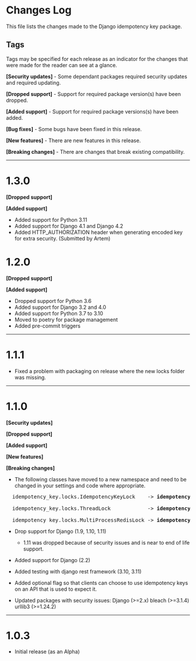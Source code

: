 # Changes Log

This file lists the changes made to the Django idempotency key package.

## Tags
Tags may be specified for each release as an indicator for the changes that were made
for the reader can see at a glance.

**[Security updates]** - Some dependant packages required security updates and required
updating.

**[Dropped support]** - Support for required package version(s) have been dropped.

**[Added support]** - Support for required package versions(s) have been added.

**[Bug fixes]** - Some bugs have been fixed in this release.

**[New features]** - There are new features in this release.

**[Breaking changes]** - There are changes that break existing compatibility.

---
# 1.3.0
  **[Dropped support]**

  **[Added support]**
- Added support for Python 3.11
- Added support for Django 4.1 and Django 4.2
- Added HTTP_AUTHORIZATION header when generating encoded key for extra security. (Submitted by Artem)

# 1.2.0
  **[Dropped support]**

  **[Added support]**

- Dropped support for Python 3.6
- Added support for Django 3.2 and 4.0
- Added support for Python 3.7 to 3.10
- Moved to poetry for package management
- Added pre-commit triggers

---
# 1.1.1
- Fixed a problem with packaging on release where the new locks folder was missing.

---
# 1.1.0
  **[Security updates]**

  **[Dropped support]**

  **[Added support]**

  **[New features]**

  **[Breaking changes]**

- The following classes have moved to a new namespace and need to be changed in your
settings and code where appropriate.
<pre>
  idempotency_key.locks.IdempotencyKeyLock    -> <strong>idempotency_key.locks.basic.IdempotencyKeyLock</strong>

  idempotency_key.locks.ThreadLock            -> <strong>idempotency_key.locks.basic.ThreadLock</strong>

  idempotency_key.locks.MultiProcessRedisLock -> <strong>idempotency_key.locks.redis.MultiProcessRedisLock</strong>
</pre>

- Drop support for Django (1.9, 1.10, 1.11)
  - 1.11 was dropped because of security issues and is near to end of life support.

- Added support for Django (2.2)

- Added testing with django rest framework (3.10, 3.11)

- Added optional flag so that clients can choose to use idempotency keys on an API that
  is used to expect it.

- Updated packages with security issues:
  Django (>=2.x)
  bleach (>=3.1.4)
  urllib3 (>=1.24.2)

---
# 1.0.3

- Initial release (as an Alpha)

